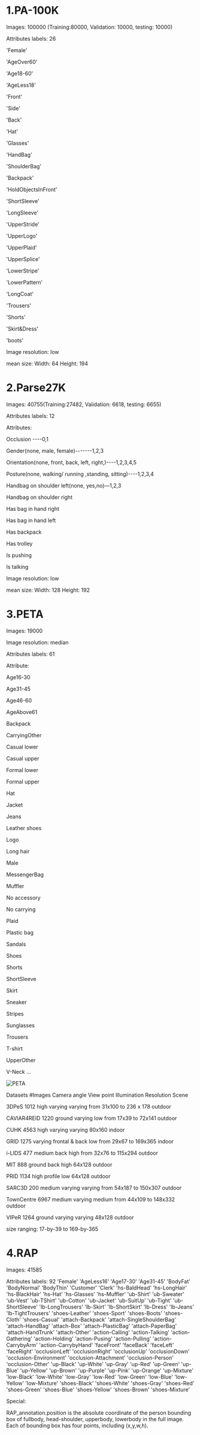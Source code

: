 # 1.PA-100K

Images: 100000 (Training:80000, Validation: 10000, testing: 10000)

Attributes labels: 26

'Female'

'AgeOver60'

'Age18-60'

'AgeLess18'

'Front'

'Side'

'Back'

'Hat'

'Glasses'

'HandBag'

'ShoulderBag'

'Backpack'

'HoldObjectsInFront'

'ShortSleeve'

'LongSleeve'

'UpperStride'

'UpperLogo'

'UpperPlaid'

'UpperSplice'

'LowerStripe'

'LowerPattern'

'LongCoat'

'Trousers'

'Shorts'

'Skirt&Dress'

'boots'

Image resolution: low

mean size: Width: 64 Height: 194

# 2.Parse27K

Images: 40755(Training:27482, Validation: 6618,  testing: 6655)

Attributes labels: 12

Attributes:

Occlusion ----0,1

Gender(none, male, female)-------1,2,3

Orientation(none, front, back, left, right,)----1,2,3,4,5

Posture(none, walking/ running ,standing, sitting)----1,2,3,4

Handbag on shoulder left(none, yes,no)—1,2,3

Handbag on shoulder right

Has bag in hand right

Has bag in hand left

Has backpack

Has trolley

Is pushing 

Is talking

Image resolution: low

mean size: Width: 128 Height: 192

# 3.PETA

Images: 19000 

Image resolution: median

Attributes labels: 61

Attribute:

Age16-30 

Age31-45

Age46-60

AgeAbove61

Backpack

CarryingOther

Casual lower

Casual upper

Formal lower

Formal upper

Hat

Jacket

Jeans

Leather shoes

Logo

Long hair 

Male

MessengerBag

Muffler

No accessory

No carrying

Plaid

Plastic bag

Sandals

Shoes

Shorts

ShortSleeve

Skirt

Sneaker

Stripes

Sunglasses

Trousers

T-shirt

UpperOther

V-Neck
...

![PETA](http://mmlab.ie.cuhk.edu.hk/projects/PETA_files/pie.png)


Datasets	#Images	Camera angle	View point	Illumination	Resolution	Scene

3DPeS	1012	high	varying	varying	from 31x100 to 236 x 178	outdoor

CAVIAR4REID	1220	ground	varying	low	from 17x39 to 72x141	outdoor

CUHK	4563	high	varying	varying	80x160	indoor

GRID	1275	varying	frontal & back	low	from 29x67 to 169x365	indoor

i-LIDS	477	medium	back	high	from 32x76 to 115x294	outdoor

MIT	888	ground	back	high	64x128	outdoor

PRID	1134	high	profile	low	64x128	outdoor

SARC3D	200	medium	varying	varying	from 54x187 to 150x307	outdoor

TownCentre	6967	medium	varying	medium	from 44x109 to 148x332	outdoor

VIPeR	1264	ground	varying	varying	48x128	outdoor

size ranging: 17-by-39 to 169-by-365


# 4.RAP

Images: 41585 

Attributes labels: 92
'Female'
'AgeLess16'
'Age17-30'
'Age31-45'
'BodyFat'
'BodyNormal'
'BodyThin'
'Customer'
'Clerk'
'hs-BaldHead'
'hs-LongHair'
'hs-BlackHair'
'hs-Hat'
'hs-Glasses'
'hs-Muffler'
'ub-Shirt'
'ub-Sweater'
'ub-Vest'
'ub-TShirt'
'ub-Cotton'
'ub-Jacket'
'ub-SuitUp'
'ub-Tight'
'ub-ShortSleeve'
'lb-LongTrousers'
'lb-Skirt'
'lb-ShortSkirt'
'lb-Dress'
'lb-Jeans'
'lb-TightTrousers'
'shoes-Leather'
'shoes-Sport'
'shoes-Boots'
'shoes-Cloth'
'shoes-Casual'
'attach-Backpack'
'attach-SingleShoulderBag'
'attach-HandBag'
'attach-Box'
'attach-PlasticBag'
'attach-PaperBag'
'attach-HandTrunk'
'attach-Other'
'action-Calling'
'action-Talking'
'action-Gathering'
'action-Holding'
'action-Pusing'
'action-Pulling'
'action-CarrybyArm'
'action-CarrybyHand'
'faceFront'
'faceBack'
'faceLeft'
'faceRight'
'occlusionLeft'
'occlusionRight'
'occlusionUp'
'occlusionDown'
'occlusion-Environment'
'occlusion-Attachment'
'occlusion-Person'
'occlusion-Other'
'up-Black'
'up-White'
'up-Gray'
'up-Red'
'up-Green'
'up-Blue'
'up-Yellow'
'up-Brown'
'up-Purple'
'up-Pink'
'up-Orange'
'up-Mixture'
'low-Black'
'low-White'
'low-Gray'
'low-Red'
'low-Green'
'low-Blue'
'low-Yellow'
'low-Mixture'
'shoes-Black'
'shoes-White'
'shoes-Gray'
'shoes-Red'
'shoes-Green'
'shoes-Blue'
'shoes-Yellow'
'shoes-Brown'
'shoes-Mixture'

Special: 

RAP_annotation.position is the absolute coordinate of the person bounding box of fullbody, head-shoulder, upperbody, lowerbody in the full image.
Each of bounding box has four points, including (x,y,w,h). 



